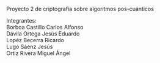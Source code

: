 Proyecto 2 de criptografía sobre algoritmos pos-cuánticos

Integrantes:  
Borboa Castillo Carlos Alfonso  
Dávila Ortega Jesús Eduardo  
Lopéz Becerra Ricardo  
Lugo Sáenz Jesús  
Ortiz Rivera Miguel Ángel  
